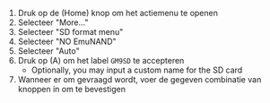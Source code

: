 1. Druk op de (Home) knop om het actiemenu te openen
2. Selecteer "More..."
3. Selecteer "SD format menu"
4. Selecteer "NO EmuNAND"
5. Selecteer "Auto"
6. Druk op (A) om het label `GM9SD` te accepteren
    - Optionally, you may input a custom name for the SD card
7. Wanneer er om gevraagd wordt, voer de gegeven combinatie van knoppen in om te bevestigen

